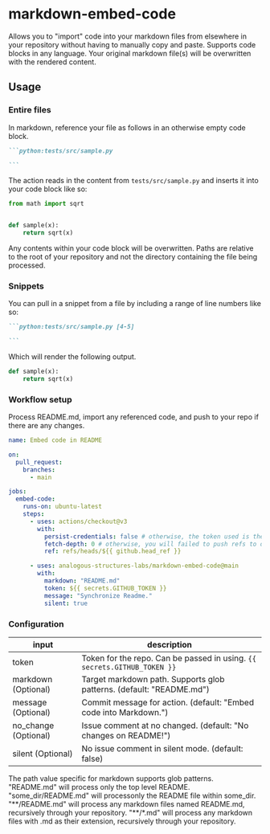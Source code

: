 # markdown-embed-code

Allows you to "import" code into your markdown files from elsewhere in your repository without having to manually copy and paste.
Supports code blocks in any language. Your original markdown file(s) will be overwritten with the rendered content.

<!-- See [demo repo](https://github.com/tokusumi/readme-code-testing) if you are interested in testing code within README. -->

## Usage

### Entire files

In markdown, reference your file as follows in an otherwise empty code block.

````markdown
```python:tests/src/sample.py

```
````

The action reads in the content from `tests/src/sample.py` and inserts it into your code block like so:

```python:tests/src/sample.py
from math import sqrt


def sample(x):
    return sqrt(x)

```

Any contents within your code block will be overwritten. Paths are relative to the root of your repository and not the directory containing the file being processed.

### Snippets

You can pull in a snippet from a file by including a range of line numbers like so:

````markdown
```python:tests/src/sample.py [4-5]

```
````

Which will render the following output.

```python:tests/src/sample.py [4-5]
def sample(x):
    return sqrt(x)
```

### Workflow setup

Process README.md, import any referenced code, and push to your repo if there are any changes.

```yaml
name: Embed code in README

on:
  pull_request:
    branches:
      - main

jobs:
  embed-code:
    runs-on: ubuntu-latest
    steps:
      - uses: actions/checkout@v3
        with:
          persist-credentials: false # otherwise, the token used is the GITHUB_TOKEN, instead of your personal token
          fetch-depth: 0 # otherwise, you will failed to push refs to dest repo
          ref: refs/heads/${{ github.head_ref }}

      - uses: analogous-structures-labs/markdown-embed-code@main
        with:
          markdown: "README.md"
          token: ${{ secrets.GITHUB_TOKEN }}
          message: "Synchronize Readme."
          silent: true
```

### Configuration

| input                | description                                                              |
| -------------------- | ------------------------------------------------------------------------ |
| token                | Token for the repo. Can be passed in using. `{{ secrets.GITHUB_TOKEN }}` |
| markdown (Optional)  | Target markdown path. Supports glob patterns. (default: "README.md")     |
| message (Optional)   | Commit message for action. (default: "Embed code into Markdown.")        |
| no_change (Optional) | Issue comment at no changed. (default: "No changes on README!")          |
| silent (Optional)    | No issue comment in silent mode. (default: false)                        |


The path value specific for markdown supports glob patterns.
"README.md" will process only the top level README.
"some_dir/README.md" will processonly the README file within some_dir.
"\*\*/README.md" will process any markdown files named README.md, recursively through your repository.
"\*\*/*.md" will process any markdown files with .md as their extension, recursively through your repository.
